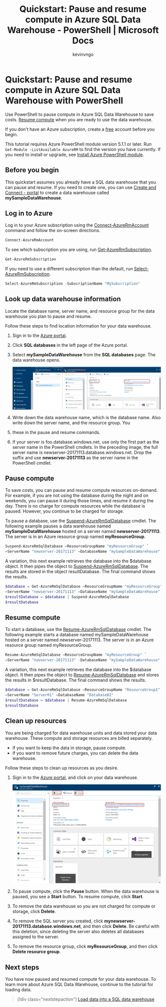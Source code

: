 ﻿---
title: 'Quickstart: Pause and resume compute in Azure SQL Data Warehouse - PowerShell | Microsoft Docs'
description: Use PowerShell to pause compute in Azure SQL Data Warehouse to save costs. Resume compute when you are ready to use the data warehouse.
services: sql-data-warehouse
author: kevinvngo
manager: craigg-msft
ms.service: sql-data-warehouse
ms.topic: conceptual
ms.component: manage
ms.date: 04/17/2018
ms.author: kevin
ms.reviewer: igorstan
---

# Quickstart: Pause and resume compute in Azure SQL Data Warehouse with PowerShell
Use PowerShell to pause compute in Azure SQL Data Warehouse to save costs. [Resume compute](sql-data-warehouse-manage-compute-overview.md) when you are ready to use the data warehouse.

If you don't have an Azure subscription, create a [free](https://azure.microsoft.com/free/) account before you begin.

This tutorial requires Azure PowerShell module version 5.1.1 or later. Run ` Get-Module -ListAvailable AzureRM` to find the version you have currently. If you need to install or upgrade, see [Install Azure PowerShell module](/powershell/azure/install-azurerm-ps.md).

## Before you begin

This quickstart assumes you already have a SQL data warehouse that you can pause and resume. If you need to create one, you can use [Create and Connect - portal](create-data-warehouse-portal.md) to create a data warehouse called **mySampleDataWarehouse**.

## Log in to Azure

Log in to your Azure subscription using the [Connect-AzureRmAccount](/powershell/module/azurerm.profile/connect-azurermaccount) command and follow the on-screen directions.

```powershell
Connect-AzureRmAccount
```

To see which subscription you are using, run [Get-AzureRmSubscription](/powershell/module/azurerm.profile/get-azurermsubscription).

```powershell
Get-AzureRmSubscription
```

If you need to use a different subscription than the default, run [Select-AzureRmSubscription](/powershell/module/azurerm.profile/select-azurermsubscription).

```powershell
Select-AzureRmSubscription -SubscriptionName "MySubscription"
```

## Look up data warehouse information

Locate the database name, server name, and resource group for the data warehouse you plan to pause and resume.

Follow these steps to find location information for your data warehouse.

1. Sign in to the [Azure portal](https://portal.azure.com/).
2. Click **SQL databases** in the left page of the Azure portal.
3. Select **mySampleDataWarehouse** from the **SQL databases** page. The data warehouse opens.

    ![Server name and resource group](media/pause-and-resume-compute-powershell/locate-data-warehouse-information.png)

4. Write down the data warehouse name, which is the database name. Also write down the server name, and the resource group. You
5.  these in the pause and resume commands.
6. If your server is foo.database.windows.net, use only the first part as the server name in the PowerShell cmdlets. In the preceding image, the full server name is newserver-20171113.database.windows.net. Drop the suffix and use **newserver-20171113** as the server name in the PowerShell cmdlet.

## Pause compute
To save costs, you can pause and resume compute resources on-demand. For example, if you are not using the database during the night and on weekends, you can pause it during those times, and resume it during the day. There is no charge for compute resources while the database is paused. However, you continue to be charged for storage.

To pause a database, use the [Suspend-AzureRmSqlDatabase](/powershell/module/azurerm.sql/suspend-azurermsqldatabase.md) cmdlet. The following example pauses a data warehouse named **mySampleDataWarehouse** hosted on a server named **newserver-20171113**. The server is in an Azure resource group named **myResourceGroup**.


```Powershell
Suspend-AzureRmSqlDatabase –ResourceGroupName "myResourceGroup" `
–ServerName "newserver-20171113" –DatabaseName "mySampleDataWarehouse"
```

A variation, this next example retrieves the database into the $database object. It then pipes the object to [Suspend-AzureRmSqlDatabase](/powershell/module/azurerm.sql/suspend-azurermsqldatabase). The results are stored in the object resultDatabase. The final command shows the results.

```Powershell
$database = Get-AzureRmSqlDatabase –ResourceGroupName "myResourceGroup" `
–ServerName "newserver-20171113" –DatabaseName "mySampleDataWarehouse"
$resultDatabase = $database | Suspend-AzureRmSqlDatabase
$resultDatabase
```


## Resume compute
To start a database, use the [Resume-AzureRmSqlDatabase](/powershell/module/azurerm.sql/resume-azurermsqldatabase) cmdlet. The following example starts a database named mySampleDataWarehouse hosted on a server named newserver-20171113. The server is in an Azure resource group named myResourceGroup.

```Powershell
Resume-AzureRmSqlDatabase –ResourceGroupName "myResourceGroup" `
–ServerName "newserver-20171113" -DatabaseName "mySampleDataWarehouse"
```

A variation, this next example retrieves the database into the $database object. It then pipes the object to [Resume-AzureRmSqlDatabase](/powershell/module/azurerm.sql/resume-azurermsqldatabase.md) and stores the results in $resultDatabase. The final command shows the results.

```Powershell
$database = Get-AzureRmSqlDatabase –ResourceGroupName "ResourceGroup1" `
–ServerName "Server01" –DatabaseName "Database02"
$resultDatabase = $database | Resume-AzureRmSqlDatabase
$resultDatabase
```

## Clean up resources

You are being charged for data warehouse units and data stored your data warehouse. These compute and storage resources are billed separately.

- If you want to keep the data in storage, pause compute.
- If you want to remove future charges, you can delete the data warehouse.

Follow these steps to clean up resources as you desire.

1. Sign in to the [Azure portal](https://portal.azure.com), and click on your data warehouse.

    ![Clean up resources](media/load-data-from-azure-blob-storage-using-polybase/clean-up-resources.png)

1. To pause compute, click the **Pause** button. When the data warehouse is paused, you see a **Start** button.  To resume compute, click **Start**.

2. To remove the data warehouse so you are not charged for compute or storage, click **Delete**.

3. To remove the SQL server you created, click **mynewserver-20171113.database.windows.net**, and then click **Delete**.  Be careful with this deletion, since deleting the server also deletes all databases assigned to the server.

4. To remove the resource group, click **myResourceGroup**, and then click **Delete resource group**.


## Next steps
You have now paused and resumed compute for your data warehouse. To learn more about Azure SQL Data Warehouse, continue to the tutorial for loading data.

> [!div class="nextstepaction"]
>[Load data into a SQL data warehouse](load-data-from-azure-blob-storage-using-polybase.md)
